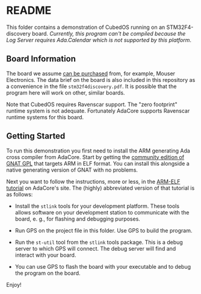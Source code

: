 
README
======

This folder contains a demonstration of CubedOS running on an STM32F4-discovery board.
*Currently, this program can't be compiled because the Log Server requires Ada.Calendar which is
not supported by this platform*.

Board Information
-----------------

The board we assume [can be
purchased](https://www.mouser.com/ProductDetail/STMicroelectronics/STM32F407G-DISC1?qs=mKNKSX85ZJejxc9JOGT45A%3D%3D&gclid=EAIaIQobChMIg8CF9d305gIViZWzCh3ONg1MEAQYASABEgJN0fD_BwE)
from, for example, Mouser Electronics. The data brief on the board is also included in this
repository as a convenience in the file `stm32f4discovery.pdf`. It is possible that the program
here will work on other, similar boards.

Note that CubedOS requires Ravenscar support. The "zero footprint" runtime system is not
adequate. Fortunately AdaCore supports Ravenscar runtime systems for this board.

Getting Started
---------------

To run this demonstration you first need to install the ARM generating Ada cross compiler from
AdaCore. Start by getting the [community edition of GNAT GPL](http://www.adacore.com/community)
that targets ARM in ELF format. You can install this alongside a native generating version of
GNAT with no problems.

Next you want to follow the instructions, more or less, in the [ARM-ELF
tutorial](https://docs.adacore.com/gnat_ugx-docs/html/gnat_ugx/gnat_ugx/arm-elf_topics_and_tutorial.html)
on AdaCore's site. The (highly) abbreviated version of that tutorial is as follows:

+ Install the `stlink` tools for your development platform. These tools allows software on your
  development station to communicate with the board, e. g., for flashing and debugging purposes.
  
+ Run GPS on the project file in this folder. Use GPS to build the program.

+ Run the `st-util` tool from the `stlink` tools package. This is a debug server to which GPS
  will connect. The debug server will find and interact with your board.
  
+ You can use GPS to flash the board with your executable and to debug the program on the board.

Enjoy!
